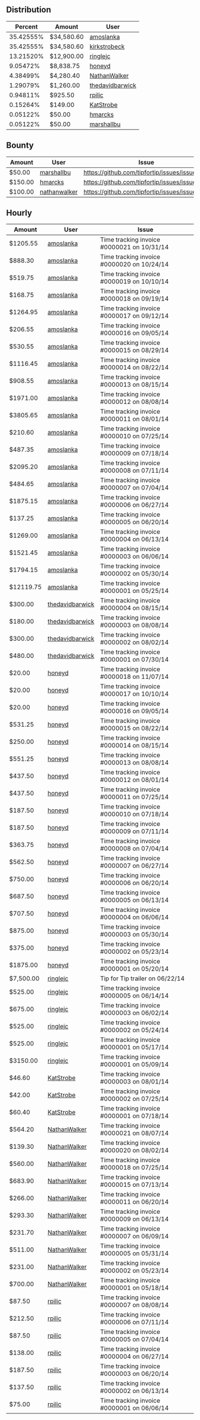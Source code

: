 ## Distribution

| Percent | Amount | User |
| ------- | ------ | ---- |
| 35.42555% | $34,580.60 | [amoslanka](https://github.com/amoslanka) |
| 35.42555% | $34,580.60 | [kirkstrobeck](https://github.com/kirkstrobeck) |
| 13.21520% | $12,900.00 | [ringlejc](https://github.com/ringlejc) |
| 9.05472% | $8,838.75 | [honeyd](https://github.com/honeyd) |
| 4.38499% | $4,280.40 | [NathanWalker](https://github.com/NathanWalker) |
| 1.29079% | $1,260.00 | [thedavidbarwick](https://github.com/thedavidbarwick) |
| 0.94811% | $925.50 | [rpilic](https://github.com/rpilic) |
| 0.15264% | $149.00 | [KatStrobe](https://github.com/KatStrobe) |
| 0.05122% | $50.00 | [hmarcks](https://github.com/hmarcks) |
| 0.05122% | $50.00 | [marshallbu](https://github.com/marshallbu) |

## Bounty

| Amount | User | Issue |
| ------ | ---- | ----- |
| $50.00 | [marshallbu](https://github.com/marshallbu) | https://github.com/tipfortip/issues/issues/49 |
| $150.00 | [hmarcks](https://github.com/hmarcks) | https://github.com/tipfortip/issues/issues/33 |
| $100.00 | [nathanwalker](https://github.com/nathanwalker) | https://github.com/tipfortip/issues/issues/19 |

## Hourly

| Amount | User | Issue |
| ------ | ---- | ----- |
| $1205.55 | [amoslanka](https://github.com/amoslanka) | Time tracking invoice #0000021 on 10/31/14 |
| $888.30 | [amoslanka](https://github.com/amoslanka) | Time tracking invoice #0000020 on 10/24/14 |
| $519.75 | [amoslanka](https://github.com/amoslanka) | Time tracking invoice #0000019 on 10/10/14 |
| $168.75 | [amoslanka](https://github.com/amoslanka) | Time tracking invoice #0000018 on 09/19/14 |
| $1264.95 | [amoslanka](https://github.com/amoslanka) | Time tracking invoice #0000017 on 09/12/14 |
| $206.55 | [amoslanka](https://github.com/amoslanka) | Time tracking invoice #0000016 on 09/05/14 |
| $530.55 | [amoslanka](https://github.com/amoslanka) | Time tracking invoice #0000015 on 08/29/14 |
| $1116.45 | [amoslanka](https://github.com/amoslanka) | Time tracking invoice #0000014 on 08/22/14 |
| $908.55 | [amoslanka](https://github.com/amoslanka) | Time tracking invoice #0000013 on 08/15/14 |
| $1971.00 | [amoslanka](https://github.com/amoslanka) | Time tracking invoice #0000012 on 08/08/14 |
| $3805.65 | [amoslanka](https://github.com/amoslanka) | Time tracking invoice #0000011 on 08/01/14 |
| $210.60 | [amoslanka](https://github.com/amoslanka) | Time tracking invoice #0000010 on 07/25/14 |
| $487.35 | [amoslanka](https://github.com/amoslanka) | Time tracking invoice #0000009 on 07/18/14 |
| $2095.20 | [amoslanka](https://github.com/amoslanka) | Time tracking invoice #0000008 on 07/11/14 |
| $484.65 | [amoslanka](https://github.com/amoslanka) | Time tracking invoice #0000007 on 07/04/14 |
| $1875.15 | [amoslanka](https://github.com/amoslanka) | Time tracking invoice #0000006 on 06/27/14 |
| $137.25 | [amoslanka](https://github.com/amoslanka) | Time tracking invoice #0000005 on 06/20/14 |
| $1269.00 | [amoslanka](https://github.com/amoslanka) | Time tracking invoice #0000004 on 06/13/14 |
| $1521.45 | [amoslanka](https://github.com/amoslanka) | Time tracking invoice #0000003 on 06/06/14 |
| $1794.15 | [amoslanka](https://github.com/amoslanka) | Time tracking invoice #0000002 on 05/30/14 |
| $12119.75 | [amoslanka](https://github.com/amoslanka) | Time tracking invoice #0000001 on 05/25/14 |
| $300.00 | [thedavidbarwick](https://github.com/thedavidbarwick) | Time tracking invoice #0000004 on 08/15/14 |
| $180.00 | [thedavidbarwick](https://github.com/thedavidbarwick) | Time tracking invoice #0000003 on 08/08/14 |
| $300.00 | [thedavidbarwick](https://github.com/thedavidbarwick) | Time tracking invoice #0000002 on 08/02/14 |
| $480.00 | [thedavidbarwick](https://github.com/thedavidbarwick) | Time tracking invoice #0000001 on 07/30/14 |
| $20.00 | [honeyd](https://github.com/honeyd) | Time tracking invoice #0000018 on 11/07/14 |
| $20.00 | [honeyd](https://github.com/honeyd) | Time tracking invoice #0000017 on 10/10/14 |
| $20.00 | [honeyd](https://github.com/honeyd) | Time tracking invoice #0000016 on 09/05/14 |
| $531.25 | [honeyd](https://github.com/honeyd) | Time tracking invoice #0000015 on 08/22/14 |
| $250.00 | [honeyd](https://github.com/honeyd) | Time tracking invoice #0000014 on 08/15/14 |
| $551.25 | [honeyd](https://github.com/honeyd) | Time tracking invoice #0000013 on 08/08/14 |
| $437.50 | [honeyd](https://github.com/honeyd) | Time tracking invoice #0000012 on 08/01/14 |
| $437.50 | [honeyd](https://github.com/honeyd) | Time tracking invoice #0000011 on 07/25/14 |
| $187.50 | [honeyd](https://github.com/honeyd) | Time tracking invoice #0000010 on 07/18/14 |
| $187.50 | [honeyd](https://github.com/honeyd) | Time tracking invoice #0000009 on 07/11/14 |
| $363.75 | [honeyd](https://github.com/honeyd) | Time tracking invoice #0000008 on 07/04/14 |
| $562.50 | [honeyd](https://github.com/honeyd) | Time tracking invoice #0000007 on 06/27/14 |
| $750.00 | [honeyd](https://github.com/honeyd) | Time tracking invoice #0000006 on 06/20/14 |
| $687.50 | [honeyd](https://github.com/honeyd) | Time tracking invoice #0000005 on 06/13/14 |
| $707.50 | [honeyd](https://github.com/honeyd) | Time tracking invoice #0000004 on 06/06/14 |
| $875.00 | [honeyd](https://github.com/honeyd) | Time tracking invoice #0000003 on 05/30/14 |
| $375.00 | [honeyd](https://github.com/honeyd) | Time tracking invoice #0000002 on 05/23/14 |
| $1875.00 | [honeyd](https://github.com/honeyd) | Time tracking invoice #0000001 on 05/20/14 |
| $7,500.00 | [ringlejc](https://github.com/ringlejc) | Tip for Tip trailer on 06/22/14 |
| $525.00 | [ringlejc](https://github.com/ringlejc) | Time tracking invoice #0000005 on 06/14/14 |
| $675.00 | [ringlejc](https://github.com/ringlejc) | Time tracking invoice #0000003 on 06/02/14 |
| $525.00 | [ringlejc](https://github.com/ringlejc) | Time tracking invoice #0000002 on 05/24/14 |
| $525.00 | [ringlejc](https://github.com/ringlejc) | Time tracking invoice #0000001 on 05/17/14 |
| $3150.00 | [ringlejc](https://github.com/ringlejc) | Time tracking invoice #0000001 on 05/09/14 |
| $46.60 | [KatStrobe](https://github.com/KatStrobe) | Time tracking invoice #0000003 on 08/01/14 |
| $42.00 | [KatStrobe](https://github.com/KatStrobe) | Time tracking invoice #0000002 on 07/25/14 |
| $60.40 | [KatStrobe](https://github.com/KatStrobe) | Time tracking invoice #0000001 on 07/18/14 |
| $564.20 | [NathanWalker](https://github.com/NathanWalker) | Time tracking invoice #0000021 on 08/07/14 |
| $139.30 | [NathanWalker](https://github.com/NathanWalker) | Time tracking invoice #0000020 on 08/02/14 |
| $560.00 | [NathanWalker](https://github.com/NathanWalker) | Time tracking invoice #0000018 on 07/25/14 |
| $683.90 | [NathanWalker](https://github.com/NathanWalker) | Time tracking invoice #0000015 on 07/13/14 |
| $266.00 | [NathanWalker](https://github.com/NathanWalker) | Time tracking invoice #0000011 on 06/20/14 |
| $293.30 | [NathanWalker](https://github.com/NathanWalker) | Time tracking invoice #0000009 on 06/13/14 |
| $231.70 | [NathanWalker](https://github.com/NathanWalker) | Time tracking invoice #0000007 on 06/09/14 |
| $511.00 | [NathanWalker](https://github.com/NathanWalker) | Time tracking invoice #0000005 on 05/31/14 |
| $231.00 | [NathanWalker](https://github.com/NathanWalker) | Time tracking invoice #0000002 on 05/23/14 |
| $700.00 | [NathanWalker](https://github.com/NathanWalker) | Time tracking invoice #0000001 on 05/18/14 |
| $87.50 | [rpilic](https://github.com/rpilic) | Time tracking invoice #0000007 on 08/08/14 |
| $212.50 | [rpilic](https://github.com/rpilic) | Time tracking invoice #0000006 on 07/11/14 |
| $87.50 | [rpilic](https://github.com/rpilic) | Time tracking invoice #0000005 on 07/04/14 |
| $138.00 | [rpilic](https://github.com/rpilic) | Time tracking invoice #0000004 on 06/27/14 |
| $187.50 | [rpilic](https://github.com/rpilic) | Time tracking invoice #0000003 on 06/20/14 |
| $137.50 | [rpilic](https://github.com/rpilic) | Time tracking invoice #0000002 on 06/13/14 |
| $75.00 | [rpilic](https://github.com/rpilic) | Time tracking invoice #0000001 on 06/06/14 |
